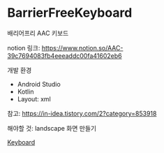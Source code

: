 # BarrierFreeKeyboard
배리어프리 AAC 키보드

notion 링크: https://www.notion.so/AAC-39c7694083fb4eeeaddc00fa41602eb6

개발 환경
+ Android Studio
+ Kotlin
+ Layout: xml

참고: https://in-idea.tistory.com/2?category=853918


해야할 것: landscape 화면 만들기

[Keyboard](/clsinfo/Keyboard.md)